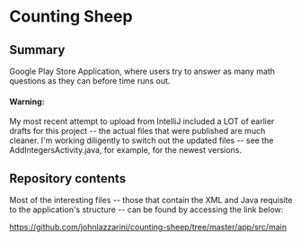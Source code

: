 # Counting Sheep
## Summary
Google Play Store Application, where users try to answer as many math questions as they can before time runs out.

#### Warning:
My most recent attempt to upload from IntelliJ included a LOT of earlier drafts for this project -- the actual files that were published are much cleaner.  I'm working diligently to switch out the updated files -- see the AddIntegersActivity.java, for example, for the newest versions.

## Repository contents
Most of the interesting files -- those that contain the XML and Java requisite to the application's structure -- can be found by accessing the link below:

https://github.com/johnlazzarini/counting-sheep/tree/master/app/src/main
